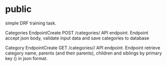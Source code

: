 # public
simple DRF training task. 

Categories EndpointCreate POST /categories/ API endpoint. 
Endpoint accept json body, validate input data and save categories to database

Category EndpointCreate GET /categories/<id>/ API endpoint. 
Endpoint retrieve category name, parents (and their parents), children and siblings by primary key (<id>) in json format.
